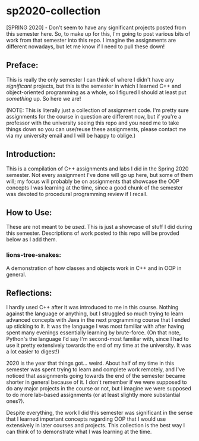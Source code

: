 # sp2020-collection
[SPRING 2020] - Don't seem to have any significant projects posted from this semester here. So, to make up for this, I'm going to post various bits of work from that semester into this repo. I imagine the assignments are different nowadays, but let me know if I need to pull these down!

## Preface:
This is really the only semester I can think of where I didn't have any *significant* projects, but this is the semester in which I learned C++ and object-oriented programming as a whole, so I figured I should at least put *something* up. So here we are!

(NOTE: This is literally just a collection of assignment code. I'm pretty sure assignments for the course in question are different now, but if you're a professor with the university seeing this repo and you need me to take things down so you can use/reuse these assignments, please contact me via my university email and I will be happy to oblige.)

## Introduction:
This is a compilation of C++ assignments and labs I did in the Spring 2020 semester. Not every assignment I've done will go up here, but some of them will; my focus will probably be on assignments that showcase the OOP concepts I was learning at the time, since a good chunk of the semester was devoted to procedural programming review if I recall.

## How to Use:
These are not meant to be *used*. This is just a showcase of stuff I did during this semester. Descriptions of work posted to this repo will be provded below as I add them.

### lions-tree-snakes:
A demonstration of how classes and objects work in C++ and in OOP in general.

## Reflections:
I hardly used C++ after it was introduced to me in this course. Nothing against the language or anything, but I struggled so much trying to learn advanced concepts with Java in the next programming course that I ended up sticking to it. It was the language I was most familiar with after having spent many evenings essentially learning by brute-force. (On that note, Python's the language I'd say I'm second-most familiar with, since I had to use it pretty extensively towards the end of my time at the university. It was a lot easier to digest!)

2020 is the year that things got... weird. About half of my time in this semester was spent trying to learn and complete work remotely, and I've noticed that assignments going towards the end of the semester became shorter in general because of it. I don't remember if we were supposed to do any major projects in the course or not, but I imagine we were supposed to do more lab-based assignments (or at least slightly more substantial ones?).

Despite everything, the work I did this semester was significant in the sense that I learned important concepts regarding OOP that I would use extensively in later courses and projects. This collection is the best way I can think of to demonstrate what I was learning at the time.
